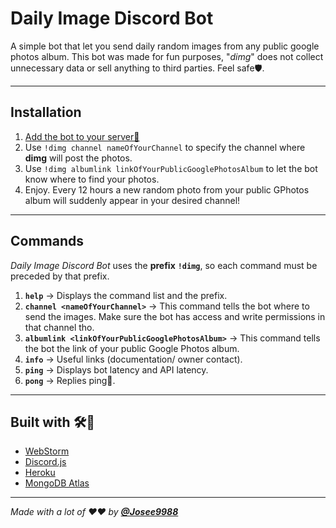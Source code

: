 # **Daily Image Discord Bot**

A simple bot that let you send daily random images from any public google photos album.
This bot was made for fun purposes, "*dimg*" does not collect unnecessary data or sell anything to third parties.
Feel safe🛡️.

---

## **Installation**

1. [Add the bot to your server🤖](https://discord.com/oauth2/authorize?client_id=806274731245436960&permissions=3072&scope=bot
)
2. Use `!dimg channel nameOfYourChannel` to specify the channel where **dimg** will post the photos.
3. Use `!dimg albumlink linkOfYourPublicGooglePhotosAlbum` to let the bot know where to find your photos.
4. Enjoy. Every 12 hours a new random photo from your public GPhotos album will suddenly appear in your desired channel!

---

## **Commands**

*Daily Image Discord Bot* uses the **prefix** **`!dimg`**, so each command must be preceded by that prefix.

1. **`help`** -> Displays the command list and the prefix.
2. **`channel <nameOfYourChannel>`** -> This command tells the bot where to send the images. Make sure the bot has
   access and write permissions in that channel tho.
3. **`albumlink <linkOfYourPublicGooglePhotosAlbum>`** ->  This command tells the bot the link of your public Google
   Photos album.
4. **`info`** -> Useful links (documentation/ owner contact).
5. **`ping`** -> Displays bot latency and API latency.
6. **`pong`** -> Replies ping🤪.

---

## **Built with** 🛠️🔧

- [WebStorm](https://www.jetbrains.com/webstorm/)
- [Discord.js](https://discord.js.org/#/)
- [Heroku](https://heroku.com/)
- [MongoDB Atlas](https://www.mongodb.com/cloud/atlas)

---

_Made with a lot of ❤️❤️ by **[@Josee9988](https://github.com/Josee9988)**_
